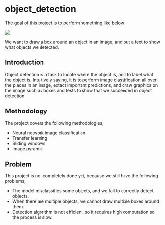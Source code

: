 # object_detection

The goal of this project is to perform something like below,

![][image_1]

We want to draw a box around an object in an image, and put a text to show what objects we detected.

## Introduction

Object detection is a task to locate where the object is, and to label what the object is. Intuitively saying, it is to perform image classification all over the places in an image, extact important predictions, and draw graphics on the image such as boxes and tests to show that we succeeded in object detection.

## Methodology

The project covers the following methodologies,
* Neural network image classification
* Transfer learning
* Sliding windows
* Image pyramid

## Problem

This project is not completely done yet, because we still have the following problems,
* The model misclassifies some objects, and we fail to correctly detect objects.
* When there are multiple objects, we cannot draw multiple boxes around them.
* Detection algorithm is not efficient, so it requires high computation so the process is slow.

[image_1]: https://github.com/yukikitayama/object_detection/blob/master/images/single_box_frog_01_model2.png
